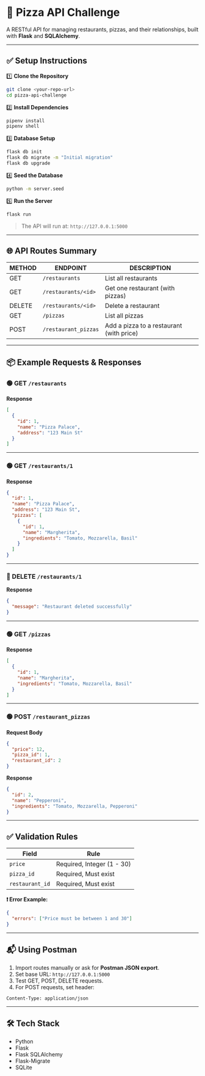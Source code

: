 
# 🍕 Pizza API Challenge

A RESTful API for managing restaurants, pizzas, and their relationships, built with **Flask** and **SQLAlchemy**.

---

## ✅ Setup Instructions

1️⃣ **Clone the Repository**

```bash
git clone <your-repo-url>
cd pizza-api-challenge
```

2️⃣ **Install Dependencies**

```bash
pipenv install
pipenv shell
```

3️⃣ **Database Setup**

```bash
flask db init
flask db migrate -m "Initial migration"
flask db upgrade
```

4️⃣ **Seed the Database**

```bash
python -m server.seed
```

5️⃣ **Run the Server**

```bash
flask run
```

> The API will run at: `http://127.0.0.1:5000`

---

## 🌐 API Routes Summary

| METHOD | ENDPOINT             | DESCRIPTION                              |
| ------ | -------------------- | ---------------------------------------- |
| GET    | `/restaurants`       | List all restaurants                     |
| GET    | `/restaurants/<id>`  | Get one restaurant (with pizzas)         |
| DELETE | `/restaurants/<id>`  | Delete a restaurant                      |
| GET    | `/pizzas`            | List all pizzas                          |
| POST   | `/restaurant_pizzas` | Add a pizza to a restaurant (with price) |

---

## 📦 Example Requests & Responses

### 🟢 GET `/restaurants`

**Response**

```json
[
  {
    "id": 1,
    "name": "Pizza Palace",
    "address": "123 Main St"
  }
]
```

---

### 🟢 GET `/restaurants/1`

**Response**

```json
{
  "id": 1,
  "name": "Pizza Palace",
  "address": "123 Main St",
  "pizzas": [
    {
      "id": 1,
      "name": "Margherita",
      "ingredients": "Tomato, Mozzarella, Basil"
    }
  ]
}
```

---

### 🔴 DELETE `/restaurants/1`

**Response**

```json
{
  "message": "Restaurant deleted successfully"
}
```

---

### 🟢 GET `/pizzas`

**Response**

```json
[
  {
    "id": 1,
    "name": "Margherita",
    "ingredients": "Tomato, Mozzarella, Basil"
  }
]
```

---

### 🟢 POST `/restaurant_pizzas`

**Request Body**

```json
{
  "price": 12,
  "pizza_id": 1,
  "restaurant_id": 2
}
```

**Response**

```json
{
  "id": 2,
  "name": "Pepperoni",
  "ingredients": "Tomato, Mozzarella, Pepperoni"
}
```

---

## ✅ Validation Rules

| Field           | Rule                       |
| --------------- | -------------------------- |
| `price`         | Required, Integer (1 - 30) |
| `pizza_id`      | Required, Must exist       |
| `restaurant_id` | Required, Must exist       |

**❗ Error Example:**

```json
{
  "errors": ["Price must be between 1 and 30"]
}
```

---

## 📬 Using Postman

1. Import routes manually or ask for **Postman JSON export**.
2. Set base URL: `http://127.0.0.1:5000`
3. Test GET, POST, DELETE requests.
4. For POST requests, set header:

```
Content-Type: application/json
```

---

## 🛠️ Tech Stack

* Python
* Flask
* Flask SQLAlchemy
* Flask-Migrate
* SQLite

